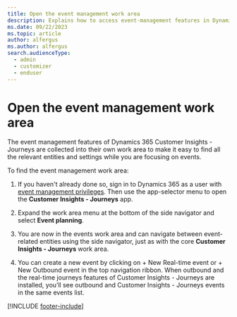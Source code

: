 ```yaml
---
title: Open the event management work area 
description: Explains how to access event-management features in Dynamics 365 Customer Insights - Journeys.
ms.date: 09/22/2023
ms.topic: article
author: alfergus
ms.author: alfergus
search.audienceType: 
  - admin
  - customizer
  - enduser
---
```


# Open the event management work area

The event management features of Dynamics 365 Customer Insights - Journeys are collected into their own work area to make it easy to find all the relevant entities and settings while you are focusing on events.

To find the event management work area:

1. If you haven't already done so, sign in to Dynamics 365 as a user with [event management privileges](admin-users-licenses-roles.md). Then use the app-selector menu to open the **Customer Insights - Journeys** app.

1. Expand the work area menu at the bottom of the side navigator and select **Event planning**.

1. You are now in the events work area and can navigate between event-related entities using the side navigator, just as with the core **Customer Insights - Journeys** work area.

1. You can create a new event by clicking on + New Real-time event or + New Outbound event in the top navigation ribbon. When outbound and the real-time journeys features of Customer Insights - Journeys are installed, you’ll see outbound and Customer Insights - Journeys events in the same events list. 

[!INCLUDE [footer-include](./includes/footer-banner.md)]
